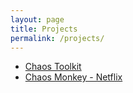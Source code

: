 ```yaml
---
layout: page
title: Projects
permalink: /projects/
---
```


- [Chaos Toolkit](https://github.com/chaostoolkit)
- [Chaos Monkey - Netflix](https://github.com/Netflix/chaosmonkey)
